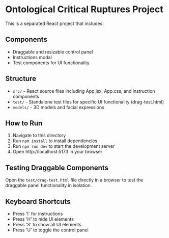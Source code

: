 # Ontological Critical Ruptures Project

This is a separated React project that includes:

## Components
- Draggable and resizable control panel
- Instructions modal
- Test components for UI functionality

## Structure
- `src/` - React source files including App.jsx, App.css, and instruction components
- `test/` - Standalone test files for specific UI functionality (drag-test.html)
- `models/` - 3D models and facial expressions

## How to Run
1. Navigate to this directory
2. Run `npm install` to install dependencies 
3. Run `npm run dev` to start the development server
4. Open http://localhost:5173 in your browser

## Testing Draggable Components
Open the `test/drag-test.html` file directly in a browser to test the draggable panel functionality in isolation.

## Keyboard Shortcuts
- Press 'I' for instructions
- Press 'H' to hide UI elements
- Press 'S' to show all UI elements
- Press 'U' to toggle the control panel 